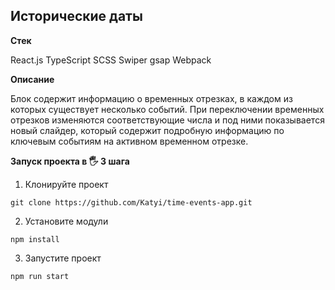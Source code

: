 ## Исторические даты

**Стек**

React.js TypeScript SCSS Swiper gsap Webpack

**Описание**

Блок содержит информацию о временных отрезках, в каждом из которых существует несколько событий.
При переключении временных отрезков изменяются соответствующие числа и под ними показывается новый слайдер, который содержит подробную информацию по ключевым событиям на активном временном отрезке.

**Запуск проекта в 🖐 3 шага**

1. Клонируйте проект

```
git clone https://github.com/Katyi/time-events-app.git
```

2. Установите модули

```
npm install
```

3. Запустите проект

```
npm run start
```
